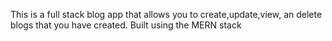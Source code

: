 This is a full stack blog app that allows you to create,update,view, an delete blogs that you have created. Built using the MERN stack
